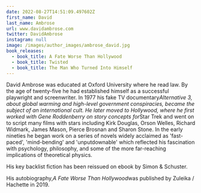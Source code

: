 ```yaml
---
date: 2022-08-27T14:51:09.497602Z
first_name: David
last_name: Ambrose
url: www.davidambrose.com
twitter: DavidAmbrose
instagram: null
image: /images/author_images/ambrose_david.jpg
book_releases:
  - book_title: A Fate Worse Than Hollywood
  - book_title: Twisted
  - book_title: The Man Who Turned Into Himself
---
```

David Ambrose was educated at Oxford University where he read law. By the age of twenty-five he had established himself as a successful playwright and screenwriter. In 1977 his fake TV documentary*Alternative 3, about global warming and high-level government conspiracies, became the subject of an international cult. He later moved to Hollywood, where he first worked with Gene Roddenberry on story concepts for*Star Trek and went on to script many films with stars including Kirk Douglas, Orson Welles, Richard Widmark, James Mason, Pierce Brosnan and Sharon Stone. In the early nineties he began work on a series of novels widely acclaimed as 'fast-paced', 'mind-bending' and 'unputdownable' which reflected his fascination with psychology, philosophy, and some of the more far-reaching implications of theoretical physics. 

His key backlist fiction has been reissued on ebook by Simon & Schuster.

His autobiography,*A Fate Worse Than Hollywood*was published by Zuleika / Hachette in 2019.